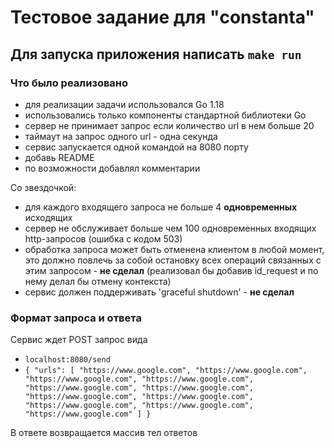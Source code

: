 # Тестовое задание для "constanta"

## Для запуска приложения написать `make run`

### Что было реализовано
- для реализации задачи использовался Go 1.18
- использовались только компоненты стандартной библиотеки Go
- сервер не принимает запрос если количество url в нем больше 20
- таймаут на запрос одного url - одна секунда
- сервис запускается одной командой на 8080 порту
- добавь README
- по возможности добавлял комментарии

Со звездочкой:

- для каждого входящего запроса не больше 4 **одновременных** исходящих
- сервер не обслуживает больше чем 100 одновременных входящих http-запросов (ошибка с кодом 503)
- обработка запроса может быть отменена клиентом в любой момент, это должно повлечь за собой остановку всех операций связанных с этим запросом - **не сделал** (реализовал бы добавив id_request и по нему делал бы отмену контекста)
- сервис должен поддерживать 'graceful shutdown' - **не сделал**

### Формат запроса и ответа

Сервис ждет POST запрос вида

- `localhost:8080/send`
- `{
"urls": [
"https://www.google.com",
"https://www.google.com",
"https://www.google.com",
"https://www.google.com",
"https://www.google.com",
"https://www.google.com",
"https://www.google.com",
"https://www.google.com",
"https://www.google.com",
"https://www.google.com",
"https://www.google.com"
]
}`

В ответе возвращается массив тел ответов
